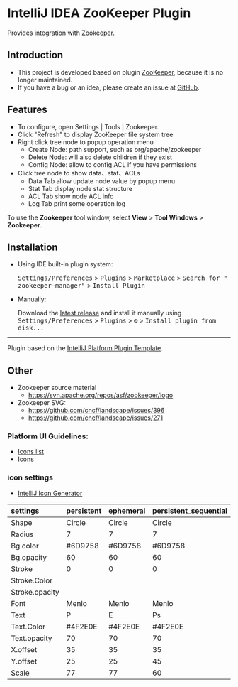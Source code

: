 IntelliJ IDEA ZooKeeper Plugin
=======================================

<!-- Plugin description -->

Provides integration with [Zookeeper](https://zookeeper.apache.org).

## Introduction

- This project is developed based on plugin [ZooKeeper](https://github.com/linux-china/zookeeper-intellij), because it
  is no longer maintained.
- If you have a bug or an idea, please create an issue
  at [GitHub](https://github.com/fobgochod/zookeeper-manager/issues).

## Features

* To configure, open Settings | Tools | Zookeeper.
* Click "Refresh" to display ZooKeeper file system tree
* Right click tree node to popup operation menu
    * Create Node: path support, such as org/apache/zookeeper
    * Delete Node: will also delete children if they exist
    * Config Node: allow to config ACL if you have permissions
* Click tree node to show data、stat、ACLs
    * Data Tab allow update node value by popup menu
    * Stat Tab display node stat structure
    * ACL Tab show node ACL info
    * Log Tab print some operation log

To use the **Zookeeper** tool window, select **View** > **Tool Windows** > **Zookeeper**.

<!-- Plugin description end -->

## Installation

- Using IDE built-in plugin system:

  <kbd>Settings/Preferences</kbd> > <kbd>Plugins</kbd> > <kbd>Marketplace</kbd> > <kbd>Search for "
  zookeeper-manager"</kbd> >
  <kbd>Install Plugin</kbd>

- Manually:

  Download the [latest release](https://github.com/fobgochod/zookeeper-manager/releases/latest) and install it manually
  using
  <kbd>Settings/Preferences</kbd> > <kbd>Plugins</kbd> > <kbd>⚙️</kbd> > <kbd>Install plugin from disk...</kbd>

---
Plugin based on the [IntelliJ Platform Plugin Template][template].

[template]: https://github.com/JetBrains/intellij-platform-plugin-template

## Other

- Zookeeper source material
    - https://svn.apache.org/repos/asf/zookeeper/logo
- Zookeeper SVG:
    - https://github.com/cncf/landscape/issues/396
    - https://github.com/cncf/landscape/issues/271

### Platform UI Guidelines:

- [Icons list](https://jetbrains.design/intellij/resources/icons_list)
- [Icons](https://jetbrains.design/intellij/principles/icons)

### icon settings

- [IntelliJ Icon Generator](https://bjansen.github.io/intellij-icon-generator)

| settings       | persistent | ephemeral | persistent_sequential | ephemeral_sequential | container | persistent_with_ttl | persistent_sequential_with_ttl |
|:---------------|------------|-----------|-----------------------|----------------------|-----------|---------------------|--------------------------------|
| Shape          | Circle     | Circle    | Circle                | Circle               | Circle    | Circle              | Circle                         |
| Radius         | 7          | 7         | 7                     | 7                    | 7         | 7                   | 7                              |
| Bg.color       | #6D9758    | #6D9758   | #6D9758               | #6D9758              | #6D9758   | #6D9758             | #6D9758                        |
| Bg.opacity     | 60         | 60        | 60                    | 60                   | 60        | 60                  | 60                             |
| Stroke         | 0          | 0         | 0                     | 0                    | 0         | 0                   | 0                              |
| Stroke.Color   |            |           |                       |                      |           |                     |                                |
| Stroke.opacity |            |           |                       |                      |           |                     |                                |
| Font           | Menlo      | Menlo     | Menlo                 | Menlo                | Menlo     | Menlo               | Menlo                          |
| Text           | P          | E         | Ps                    | Es                   | C         | T                   | Ts                             |
| Text.Color     | #4F2E0E    | #4F2E0E   | #4F2E0E               | #4F2E0E              | #4F2E0E   | #4F2E0E             | #4F2E0E                        |
| Text.opacity   | 70         | 70        | 70                    | 70                   | 70        | 70                  | 70                             |
| X.offset       | 35         | 35        | 35                    | 35                   | 35        | 35                  | 35                             |
| Y.offset       | 25         | 25        | 45                    | 45                   | 25        | 25                  | 45                             |
| Scale          | 77         | 77        | 60                    | 60                   | 77        | 77                  | 60                             |

